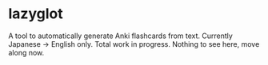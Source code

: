 lazyglot
========

A tool to automatically generate Anki flashcards from text.  Currently Japanese -> English only.  Total work in progress.  Nothing to see here, move along now.
